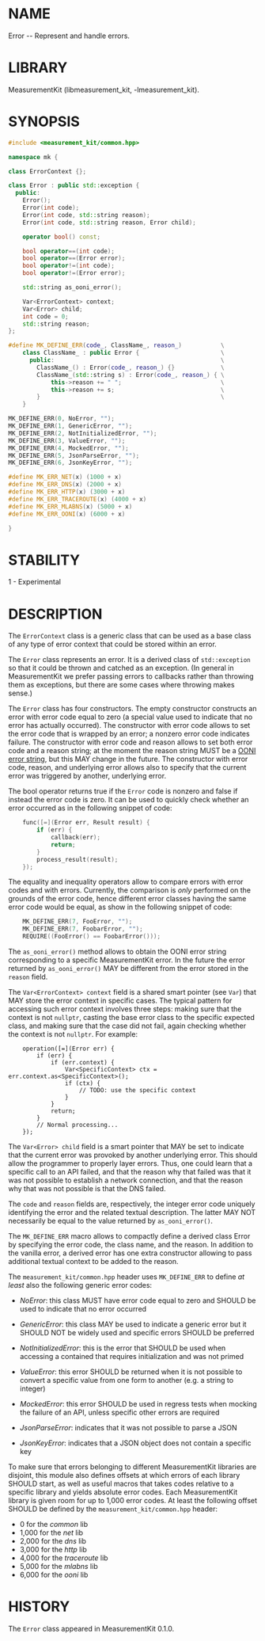 # NAME
Error -- Represent and handle errors.

# LIBRARY
MeasurementKit (libmeasurement_kit, -lmeasurement_kit).

# SYNOPSIS
```C++
#include <measurement_kit/common.hpp>

namespace mk {

class ErrorContext {};

class Error : public std::exception {
  public:
    Error();
    Error(int code);
    Error(int code, std::string reason);
    Error(int code, std::string reason, Error child);

    operator bool() const;

    bool operator==(int code);
    bool operator==(Error error);
    bool operator!=(int code);
    bool operator!=(Error error);

    std::string as_ooni_error();

    Var<ErrorContext> context;
    Var<Error> child;
    int code = 0;
    std::string reason;
};

#define MK_DEFINE_ERR(code_, ClassName_, reason_)           \
    class ClassName_ : public Error {                       \
      public:                                               \
        ClassName_() : Error(code_, reason_) {}             \
        ClassName_(std::string s) : Error(code_, reason_) { \
            this->reason += " ";                            \
            this->reason += s;                              \
        }                                                   \
    }

MK_DEFINE_ERR(0, NoError, "");
MK_DEFINE_ERR(1, GenericError, "");
MK_DEFINE_ERR(2, NotInitializedError, "");
MK_DEFINE_ERR(3, ValueError, "");
MK_DEFINE_ERR(4, MockedError, "");
MK_DEFINE_ERR(5, JsonParseError, "");
MK_DEFINE_ERR(6, JsonKeyError, "");

#define MK_ERR_NET(x) (1000 + x)
#define MK_ERR_DNS(x) (2000 + x)
#define MK_ERR_HTTP(x) (3000 + x)
#define MK_ERR_TRACEROUTE(x) (4000 + x)
#define MK_ERR_MLABNS(x) (5000 + x)
#define MK_ERR_OONI(x) (6000 + x)

}
```

# STABILITY
1 - Experimental

# DESCRIPTION

The `ErrorContext` class is a generic class that can be used as a base class
of any type of error context that could be stored within an error.

The `Error` class represents an error. It is a derived class of `std::exception`
so that it could be thrown and catched as an exception. (In general in MeasurementKit
we prefer passing errors to callbacks rather than throwing them as exceptions, but
there are some cases where throwing makes sense.)

The `Error` class has four constructors. The empty constructor constructs an error
with error code equal to zero (a special value used to indicate that no error has
actually occurred). The constructor with error code allows to set the error code that
is wrapped by an error; a nonzero error code indicates failure. The constructor
with error code and reason allows to set both error code and a reason string; at the
moment the reason string MUST be a [OONI error string](https://github.com/TheTorProject/ooni-spec/blob/master/data-formats/df-000-base.md#error-strings),
but this MAY change in the future. The constructor with error code, reason, and
underlying error allows also to specify that the current error was triggered by
another, underlying error.

The bool operator returns true if the `Error` code is nonzero and false if instead
the error code is zero. It can be used to quickly check whether an error occurred
as in the following snippet of code:

```C++
    func([=](Error err, Result result) {
        if (err) {
            callback(err);
            return;
        }
        process_result(result);
    });
```

The equality and inequality operators allow to compare errors with error codes and
with errors. Currently, the comparison is *only* performed on the grounds of the
error code, hence different error classes having the same error code would be equal,
as show in the following snippet of code:

```C++
    MK_DEFINE_ERR(7, FooError, "");
    MK_DEFINE_ERR(7, FoobarError, "");
    REQUIRE((FooError() == FoobarError()));
```

The `as_ooni_error()` method allows to obtain the OONI error string corresponding
to a specific MeasurementKit error. In the future the error returned by `as_ooni_error()`
MAY be different from the error stored in the `reason` field.

The `Var<ErrorContext> context` field is a shared smart pointer (see `Var`) that MAY
store the error context in specific cases. The typical pattern for accessing such error
context involves three steps: making sure that the context is not `nullptr`, casting
the base error class to the specific expected class, and making sure that the case did
not fail, again checking whether the context is not `nullptr`. For example:

```
    operation([=](Error err) {
        if (err) {
            if (err.context) {
                Var<SpecificContext> ctx = err.context.as<SpecificContext>();
                if (ctx) {
                    // TODO: use the specific context
                }
            }
            return;
        }
        // Normal processing...
    });
```

The `Var<Error> child` field is a smart pointer that MAY be set to indicate
that the current error was provoked by another underlying error. This should
allow the programmer to properly layer errors. Thus, one could learn that a
specific call to an API failed, and that the reason why that failed was that
it was not possible to establish a network connection, and that the reason
why that was not possible is that the DNS failed.

The `code` and `reason` fields are, respectively, the integer error code
uniquely identifying the error and the related textual description. The latter
MAY NOT necessarily be equal to the value returned by `as_ooni_error()`.

The `MK_DEFINE_ERR` macro allows to compactly define a derived class Error by
specifying the error code, the class name, and the reason. In addition to
the vanilla error, a derived error has one extra constructor allowing to pass
additional textual context to be added to the reason.

The `measurement_kit/common.hpp` header uses `MK_DEFINE_ERR` to define *at least*
also the following generic error codes:

- *NoError*: this class MUST have error code equal to zero and SHOULD be used
  to indicate that no error occurred

- *GenericError*: this class MAY be used to indicate a generic error but it
  SHOULD NOT be widely used and specific errors SHOULD be preferred

- *NotInitializedError*: this is the error that SHOULD be used when accessing
  a contained that requires initialization and was not primed

- *ValueError*: this error SHOULD be returned when it is not possible to convert
  a specific value from one form to another (e.g. a string to integer)

- *MockedError*: this error SHOULD be used in regress tests when mocking the
  failure of an API, unless specific other errors are required

- *JsonParseError*: indicates that it was not possible to parse a JSON

- *JsonKeyError*: indicates that a JSON object does not contain a specific key

To make sure that errors belonging to different MeasurementKit libraries are
disjoint, this module also defines offsets at which errors of each library
SHOULD start, as well as useful macros that takes codes relative to a specific
library and yields absolute error codes. Each MeasurementKit library is given
room for up to 1,000 error codes. At least the following offset SHOULD be
defined by the `measurement_kit/common.hpp` header:

- 0 for the *common* lib
- 1,000 for the *net* lib
- 2,000 for the *dns* lib
- 3,000 for the *http* lib
- 4,000 for the *traceroute* lib
- 5,000 for the *mlabns* lib
- 6,000 for the *ooni* lib

# HISTORY

The `Error` class appeared in MeasurementKit 0.1.0.
